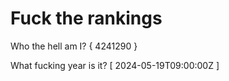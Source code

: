 # Fuck the rankings

Who the hell am I?
{ 4241290 }

What fucking year is it?
[ 2024-05-19T09:00:00Z ]
